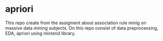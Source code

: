 # apriori

This repo create from the assigment about association rule minig on massive data mining subjects. On this repo consist of data preprocessing, EDA, apriori using mlxtend library.
